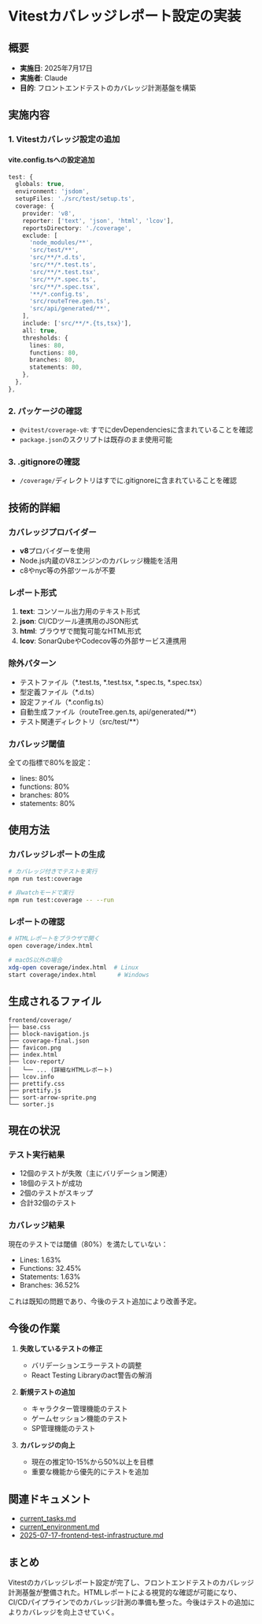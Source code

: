 # Vitestカバレッジレポート設定の実装

## 概要
- **実施日**: 2025年7月17日
- **実施者**: Claude
- **目的**: フロントエンドテストのカバレッジ計測基盤を構築

## 実施内容

### 1. Vitestカバレッジ設定の追加

#### vite.config.tsへの設定追加
```typescript
test: {
  globals: true,
  environment: 'jsdom',
  setupFiles: './src/test/setup.ts',
  coverage: {
    provider: 'v8',
    reporter: ['text', 'json', 'html', 'lcov'],
    reportsDirectory: './coverage',
    exclude: [
      'node_modules/**',
      'src/test/**',
      'src/**/*.d.ts',
      'src/**/*.test.ts',
      'src/**/*.test.tsx',
      'src/**/*.spec.ts',
      'src/**/*.spec.tsx',
      '**/*.config.ts',
      'src/routeTree.gen.ts',
      'src/api/generated/**',
    ],
    include: ['src/**/*.{ts,tsx}'],
    all: true,
    thresholds: {
      lines: 80,
      functions: 80,
      branches: 80,
      statements: 80,
    },
  },
},
```

### 2. パッケージの確認
- `@vitest/coverage-v8`: すでにdevDependenciesに含まれていることを確認
- `package.json`のスクリプトは既存のまま使用可能

### 3. .gitignoreの確認
- `/coverage/`ディレクトリはすでに.gitignoreに含まれていることを確認

## 技術的詳細

### カバレッジプロバイダー
- **v8**プロバイダーを使用
- Node.js内蔵のV8エンジンのカバレッジ機能を活用
- c8やnyc等の外部ツールが不要

### レポート形式
1. **text**: コンソール出力用のテキスト形式
2. **json**: CI/CDツール連携用のJSON形式
3. **html**: ブラウザで閲覧可能なHTML形式
4. **lcov**: SonarQubeやCodecov等の外部サービス連携用

### 除外パターン
- テストファイル（*.test.ts, *.test.tsx, *.spec.ts, *.spec.tsx）
- 型定義ファイル（*.d.ts）
- 設定ファイル（*.config.ts）
- 自動生成ファイル（routeTree.gen.ts, api/generated/**）
- テスト関連ディレクトリ（src/test/**）

### カバレッジ閾値
全ての指標で80%を設定：
- lines: 80%
- functions: 80%
- branches: 80%
- statements: 80%

## 使用方法

### カバレッジレポートの生成
```bash
# カバレッジ付きでテストを実行
npm run test:coverage

# 非watchモードで実行
npm run test:coverage -- --run
```

### レポートの確認
```bash
# HTMLレポートをブラウザで開く
open coverage/index.html

# macOS以外の場合
xdg-open coverage/index.html  # Linux
start coverage/index.html      # Windows
```

## 生成されるファイル

```
frontend/coverage/
├── base.css
├── block-navigation.js
├── coverage-final.json
├── favicon.png
├── index.html
├── lcov-report/
│   └── ... (詳細なHTMLレポート)
├── lcov.info
├── prettify.css
├── prettify.js
├── sort-arrow-sprite.png
└── sorter.js
```

## 現在の状況

### テスト実行結果
- 12個のテストが失敗（主にバリデーション関連）
- 18個のテストが成功
- 2個のテストがスキップ
- 合計32個のテスト

### カバレッジ結果
現在のテストでは閾値（80%）を満たしていない：
- Lines: 1.63%
- Functions: 32.45%
- Statements: 1.63%
- Branches: 36.52%

これは既知の問題であり、今後のテスト追加により改善予定。

## 今後の作業

1. **失敗しているテストの修正**
   - バリデーションエラーテストの調整
   - React Testing Libraryのact警告の解消

2. **新規テストの追加**
   - キャラクター管理機能のテスト
   - ゲームセッション機能のテスト
   - SP管理機能のテスト

3. **カバレッジの向上**
   - 現在の推定10-15%から50%以上を目標
   - 重要な機能から優先的にテストを追加

## 関連ドキュメント
- [current_tasks.md](../activeContext/current_tasks.md)
- [current_environment.md](../activeContext/current_environment.md)
- [2025-07-17-frontend-test-infrastructure.md](./2025-07-17-frontend-test-infrastructure.md)

## まとめ
Vitestのカバレッジレポート設定が完了し、フロントエンドテストのカバレッジ計測基盤が整備された。HTMLレポートによる視覚的な確認が可能になり、CI/CDパイプラインでのカバレッジ計測の準備も整った。今後はテストの追加によりカバレッジを向上させていく。
